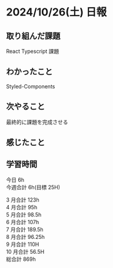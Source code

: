 # 2024/10/26(土) 日報

## 取り組んだ課題

React Typescript 課題

## わかったこと
Styled-Components 

## 次やること
最終的に課題を完成させる

## 感じたこと


## 学習時間

今日 6h
<br />
今週合計 6h(目標 25H)
<br />

3 月合計 123h
<br />
4 月合計 95h
<br />
5 月合計 98.5h
<br />
6 月合計 107h
<br />
7 月合計 189.5h
<br />
8 月合計 96.25h
<br />
9 月合計 110H
<br />
10 月合計 56.5H
<br />
総合計 869h
